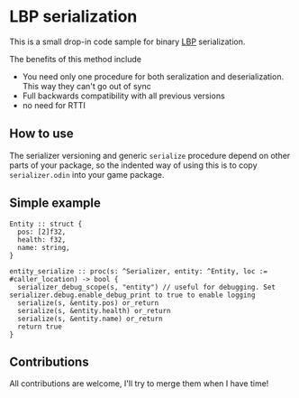 # LBP serialization
This is a small drop-in code sample for binary [LBP](https://handmade.network/p/29/swedish-cubes-for-unity/blog/p/2723-how_media_molecule_does_serialization) serialization.

The benefits of this method include
- You need only one procedure for both seralization and deserialization. This way they can't go out of sync
- Full backwards compatibility with all previous versions
- no need for RTTI

## How to use
The serializer versioning and generic `serialize` procedure depend on other parts of your package, so the indented way of using this is to copy `serializer.odin` into your game package.

## Simple example
```odin
Entity :: struct {
  pos: [2]f32,
  health: f32,
  name: string,
}

entity_serialize :: proc(s: ^Serializer, entity: ^Entity, loc := #caller_location) -> bool {
  serializer_debug_scope(s, "entity") // useful for debugging. Set serializer.debug.enable_debug_print to true to enable logging
  serialize(s, &entity.pos) or_return
  serialize(s, &entity.health) or_return
  serialize(s, &entity.name) or_return
  return true
}
```


## Contributions
All contributions are welcome, I'll try to merge them when I have time!
